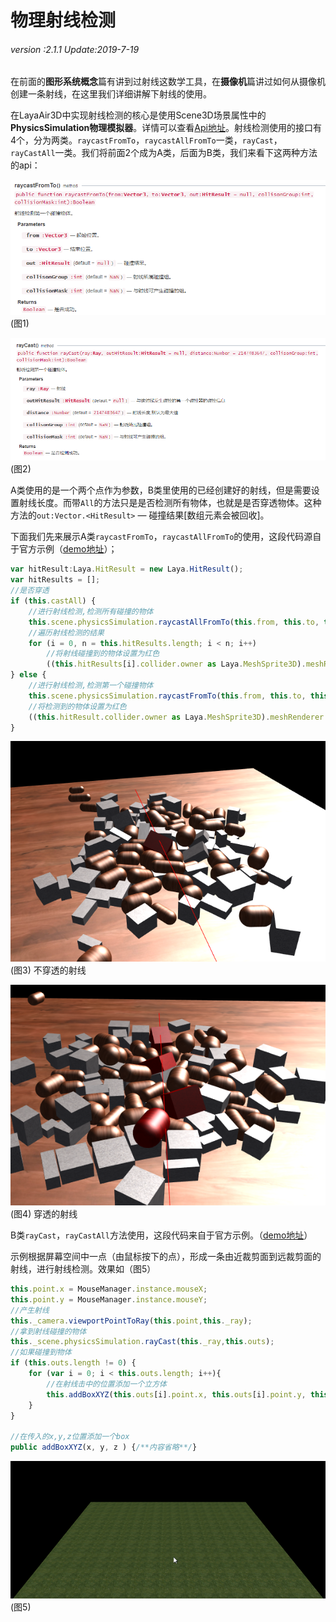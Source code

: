 # 物理射线检测

###### *version :2.1.1   Update:2019-7-19*

在前面的**图形系统概念**篇有讲到过射线这数学工具，在**摄像机**篇讲过如何从摄像机创建一条射线，在这里我们详细讲解下射线的使用。

在LayaAir3D中实现射线检测的核心是使用Scene3D场景属性中的**PhysicsSimulation物理模拟器**。详情可以查看[Api地址](https://layaair.ldc.layabox.com/api2/Chinese/index.html?category=3D&class=laya.d3.physics.PhysicsSimulation)。射线检测使用的接口有4个，分为两类。`raycastFromTo`，`raycastAllFromTo`一类，`rayCast`，`rayCastAll`一类。我们将前面2个成为A类，后面为B类，我们来看下这两种方法的api：

![](img/1.png)<br>(图1) 

![](img/2.png)<br>(图2) 

A类使用的是一个两个点作为参数，B类里使用的已经创建好的射线，但是需要设置射线长度。而带`All`的方法只是是否检测所有物体，也就是是否穿透物体。这种方法的`out:Vector.<HitResult>` — 碰撞结果[数组元素会被回收]。

下面我们先来展示A类`raycastFromTo`，`raycastAllFromTo`的使用，这段代码源自于官方示例（[demo地址](https://layaair.ldc.layabox.com/demo2/?language=ch&category=3d&group=Physics3D&name=PhysicsWorld_RayShapeCast)）；

```typescript
var hitResult:Laya.HitResult = new Laya.HitResult();
var hitResults = [];
//是否穿透
if (this.castAll) {
    //进行射线检测,检测所有碰撞的物体
    this.scene.physicsSimulation.raycastAllFromTo(this.from, this.to, this.hitResults);
    //遍历射线检测的结果
    for (i = 0, n = this.hitResults.length; i < n; i++)
        //将射线碰撞到的物体设置为红色
        ((this.hitResults[i].collider.owner as Laya.MeshSprite3D).meshRenderer.sharedMaterial as Laya.BlinnPhongMaterial).albedoColor = new Laya.Vector4(1.0, 0.0, 0.0, 1.0);
} else {
    //进行射线检测,检测第一个碰撞物体
    this.scene.physicsSimulation.raycastFromTo(this.from, this.to, this.hitResult);
    //将检测到的物体设置为红色
    ((this.hitResult.collider.owner as Laya.MeshSprite3D).meshRenderer.sharedMaterial as Laya.BlinnPhongMaterial).albedoColor = new Laya.Vector4(1.0, 0.0, 0.0, 1.0);
}
```

![](img/3.png)<br>(图3) 不穿透的射线

![](img/4.png)<br>(图4) 穿透的射线

B类`rayCast`，`rayCastAll`方法使用，这段代码来自于官方示例。（[demo地址](https://layaair.ldc.layabox.com/demo2/?language=ch&category=3d&group=Camera&name=CameraRay)）

示例根据屏幕空间中一点（由鼠标按下的点），形成一条由近裁剪面到远裁剪面的射线，进行射线检测。效果如（图5）

```typescript
this.point.x = MouseManager.instance.mouseX;
this.point.y = MouseManager.instance.mouseY;
//产生射线
this._camera.viewportPointToRay(this.point,this._ray);
//拿到射线碰撞的物体
this._scene.physicsSimulation.rayCast(this._ray,this.outs);
//如果碰撞到物体
if (this.outs.length != 0) {
    for (var i = 0; i < this.outs.length; i++){
        //在射线击中的位置添加一个立方体
        this.addBoxXYZ(this.outs[i].point.x, this.outs[i].point.y, this.outs[i].point.z );
    }		
}

//在传入的x,y,z位置添加一个box
public addBoxXYZ(x, y, z ) {/**内容省略**/}
```

![](img/5.gif)<br>(图5)
